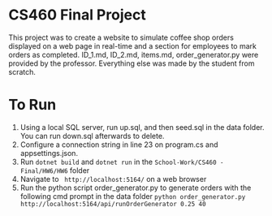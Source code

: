 # CS460 Final Project
This project was to create a website to simulate coffee shop orders displayed on a web page in real-time and a section for employees to mark orders as completed.
ID_1.md, ID_2.md, items.md, order_generator.py were provided by the professor. Everything else was made by the student from scratch.

# To Run
1. Using a local SQL server, run up.sql, and then seed.sql in the data folder. You can run down.sql afterwards to delete.
2. Configure a connection string in line 23 on program.cs and appsettings.json.
3. Run ```dotnet build``` and ```dotnet run``` in the ```School-Work/CS460 - Final/HW6/HW6``` folder
4. Navigate to ``` http://localhost:5164/```  on a web browser
5. Run the python script order_generator.py to generate orders with the following cmd prompt in the data folder ```python order_generator.py http://localhost:5164/api/runOrderGenerator 0.25 40 ```